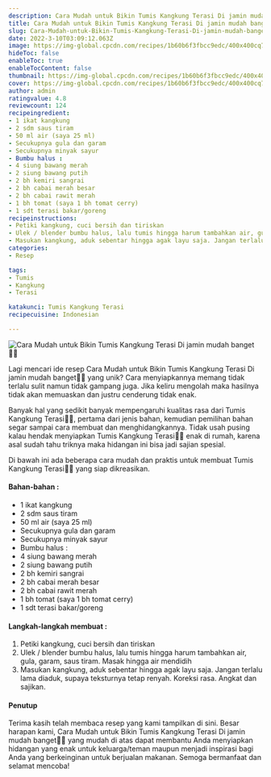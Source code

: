 ```yaml
---
description: Cara Mudah untuk Bikin Tumis Kangkung Terasi Di jamin mudah banget"
title: Cara Mudah untuk Bikin Tumis Kangkung Terasi Di jamin mudah banget
slug: Cara-Mudah-untuk-Bikin-Tumis-Kangkung-Terasi-Di-jamin-mudah-banget
date: 2022-3-10T03:09:12.063Z
image: https://img-global.cpcdn.com/recipes/1b60b6f3fbcc9edc/400x400cq70/photo.jpg
hideToc: false
enableToc: true
enableTocContent: false
thumbnail: https://img-global.cpcdn.com/recipes/1b60b6f3fbcc9edc/400x400cq70/photo.jpg
cover: https://img-global.cpcdn.com/recipes/1b60b6f3fbcc9edc/400x400cq70/photo.jpg
author: admin
ratingvalue: 4.8
reviewcount: 124
recipeingredient:
- 1 ikat kangkung
- 2 sdm saus tiram
- 50 ml air (saya 25 ml)
- Secukupnya gula dan garam
- Secukupnya minyak sayur
- Bumbu halus :
- 4 siung bawang merah
- 2 siung bawang putih
- 2 bh kemiri sangrai
- 2 bh cabai merah besar
- 2 bh cabai rawit merah
- 1 bh tomat (saya 1 bh tomat cerry)
- 1 sdt terasi bakar/goreng
recipeinstructions:
- Petiki kangkung, cuci bersih dan tiriskan
- Ulek / blender bumbu halus, lalu tumis hingga harum tambahkan air, gula, garam, saus tiram. Masak hingga air mendidih
- Masukan kangkung, aduk sebentar hingga agak layu saja. Jangan terlalu lama diaduk, supaya teksturnya tetap renyah. Koreksi rasa. Angkat dan sajikan.
categories:
- Resep

tags:
- Tumis
- Kangkung
- Terasi

katakunci: Tumis Kangkung Terasi
recipecuisine: Indonesian

---
```


![Cara Mudah untuk Bikin Tumis Kangkung Terasi Di jamin mudah banget👩‍🍳](https://img-global.cpcdn.com/recipes/1b60b6f3fbcc9edc/400x400cq70/photo.jpg)

Lagi mencari ide resep Cara Mudah untuk Bikin Tumis Kangkung Terasi Di jamin mudah banget👩‍🍳 yang unik? Cara menyiapkannya memang tidak terlalu sulit namun tidak gampang juga. Jika keliru mengolah maka hasilnya tidak akan memuaskan dan justru cenderung tidak enak.

Banyak hal yang sedikit banyak mempengaruhi kualitas rasa dari Tumis Kangkung Terasi👩‍🍳, pertama dari jenis bahan, kemudian pemilihan bahan segar sampai cara membuat dan menghidangkannya. Tidak usah pusing kalau hendak menyiapkan Tumis Kangkung Terasi👩‍🍳 enak di rumah, karena asal sudah tahu triknya maka hidangan ini bisa jadi sajian spesial.

Di bawah ini ada beberapa cara mudah dan praktis untuk membuat Tumis Kangkung Terasi👩‍🍳 yang siap dikreasikan.

<!--inarticleads1-->

#### Bahan-bahan :

- 1 ikat kangkung
- 2 sdm saus tiram
- 50 ml air (saya 25 ml)
- Secukupnya gula dan garam
- Secukupnya minyak sayur
- Bumbu halus :
- 4 siung bawang merah
- 2 siung bawang putih
- 2 bh kemiri sangrai
- 2 bh cabai merah besar
- 2 bh cabai rawit merah
- 1 bh tomat (saya 1 bh tomat cerry)
- 1 sdt terasi bakar/goreng

<!--inarticleads2-->

#### Langkah-langkah membuat :

1. Petiki kangkung, cuci bersih dan tiriskan
1. Ulek / blender bumbu halus, lalu tumis hingga harum tambahkan air, gula, garam, saus tiram. Masak hingga air mendidih
1. Masukan kangkung, aduk sebentar hingga agak layu saja. Jangan terlalu lama diaduk, supaya teksturnya tetap renyah. Koreksi rasa. Angkat dan sajikan.

#### Penutup

Terima kasih telah membaca resep yang kami tampilkan di sini. Besar harapan kami, Cara Mudah untuk Bikin Tumis Kangkung Terasi Di jamin mudah banget👩‍🍳 yang mudah di atas dapat membantu Anda menyiapkan hidangan yang enak untuk keluarga/teman maupun menjadi inspirasi bagi Anda yang berkeinginan untuk berjualan makanan. Semoga bermanfaat dan selamat mencoba!
